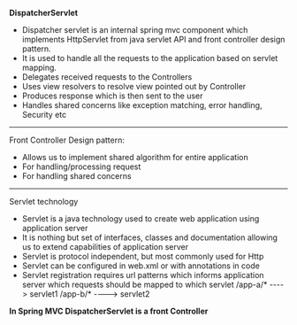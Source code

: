**DispatcherServlet**

* Dispatcher servlet is an internal spring mvc component which implements HttpServlet from java servlet API and front controller design pattern.
* It is used to handle all the requests to the application based on servlet mapping.
* Delegates received requests to the Controllers
* Uses view resolvers to resolve view pointed out by Controller
* Produces response which is then sent to the user
* Handles shared concerns like exception matching, error handling, Security etc


---
Front Controller Design pattern:
* Allows us to implement shared algorithm for entire application
* For handling/processing request
* For handling shared concerns

---
Servlet technology
* Servlet is a java technology used to create web application using application server
* It is nothing but set of interfaces, classes and documentation allowing us to extend capabilities of application server
* Servlet is protocol independent, but most commonly used for Http
* Servlet can be configured in web.xml or with annotations in code
* Servlet registration requires url patterns which informs application server which requests should be mapped to which servlet
    /app-a/*  ----> servlet1
    /app-b/*  ----> servlet2


**In Spring MVC DispatcherServlet is a front Controller**